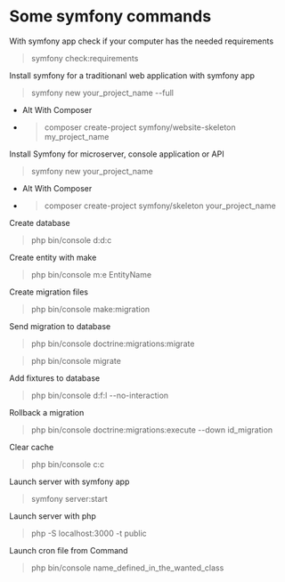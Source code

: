 # Some symfony commands

With symfony app check if your computer has the needed requirements
> symfony check:requirements

Install symfony for a traditionanl web application with symfony app
> symfony new your_project_name --full

* Alt With Composer
* > composer create-project symfony/website-skeleton my_project_name

Install Symfony for microserver, console application or API
> symfony new your_project_name

* Alt With Composer
* > composer create-project symfony/skeleton your_project_name
 

Create database
> php bin/console d:d:c

Create entity with make
> php bin/console m:e EntityName

Create migration files
> php bin/console make:migration

Send migration to database
> php bin/console doctrine:migrations:migrate

> php bin/console migrate

Add fixtures to database
> php bin/console d:f:l --no-interaction

Rollback a migration
> php bin/console doctrine:migrations:execute --down id_migration

Clear cache
> php bin/console c:c

Launch server with symfony app
> symfony server:start

Launch server with php
> php -S localhost:3000 -t public

Launch cron file from Command 
> php bin/console name_defined_in_the_wanted_class
